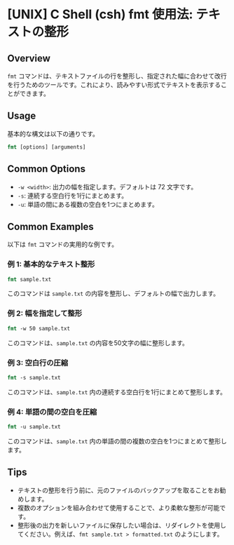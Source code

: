 # [UNIX] C Shell (csh) fmt 使用法: テキストの整形

## Overview
`fmt` コマンドは、テキストファイルの行を整形し、指定された幅に合わせて改行を行うためのツールです。これにより、読みやすい形式でテキストを表示することができます。

## Usage
基本的な構文は以下の通りです。

```csh
fmt [options] [arguments]
```

## Common Options
- `-w <width>`: 出力の幅を指定します。デフォルトは 72 文字です。
- `-s`: 連続する空白行を1行にまとめます。
- `-u`: 単語の間にある複数の空白を1つにまとめます。

## Common Examples
以下は `fmt` コマンドの実用的な例です。

### 例 1: 基本的なテキスト整形
```csh
fmt sample.txt
```
このコマンドは `sample.txt` の内容を整形し、デフォルトの幅で出力します。

### 例 2: 幅を指定して整形
```csh
fmt -w 50 sample.txt
```
このコマンドは、`sample.txt` の内容を50文字の幅に整形します。

### 例 3: 空白行の圧縮
```csh
fmt -s sample.txt
```
このコマンドは、`sample.txt` 内の連続する空白行を1行にまとめて整形します。

### 例 4: 単語の間の空白を圧縮
```csh
fmt -u sample.txt
```
このコマンドは、`sample.txt` 内の単語の間の複数の空白を1つにまとめて整形します。

## Tips
- テキストの整形を行う前に、元のファイルのバックアップを取ることをお勧めします。
- 複数のオプションを組み合わせて使用することで、より柔軟な整形が可能です。
- 整形後の出力を新しいファイルに保存したい場合は、リダイレクトを使用してください。例えば、`fmt sample.txt > formatted.txt` のようにします。